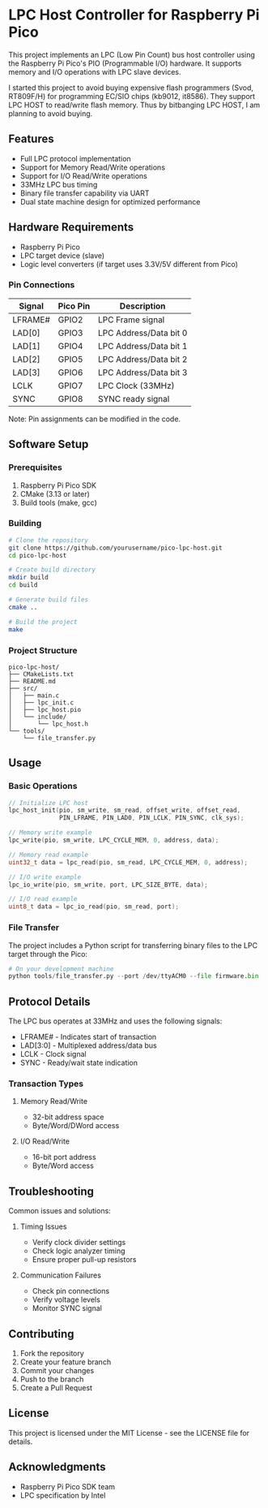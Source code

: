 # LPC Host Controller for Raspberry Pi Pico

This project implements an LPC (Low Pin Count) bus host controller using the Raspberry Pi Pico's PIO (Programmable I/O) hardware. It supports memory and I/O operations with LPC slave devices.

I started this project to avoid buying expensive flash programmers (Svod, RT809F/H) for programming EC/SIO chips (kb9012, it8586).
They support LPC HOST to read/write flash memory. Thus by bitbanging LPC HOST, I am planning to avoid buying.

## Features

- Full LPC protocol implementation
- Support for Memory Read/Write operations
- Support for I/O Read/Write operations
- 33MHz LPC bus timing
- Binary file transfer capability via UART
- Dual state machine design for optimized performance

## Hardware Requirements

- Raspberry Pi Pico
- LPC target device (slave)
- Logic level converters (if target uses 3.3V/5V different from Pico)

### Pin Connections

| Signal   | Pico Pin | Description            |
|----------|----------|------------------------|
| LFRAME#  | GPIO2    | LPC Frame signal       |
| LAD[0]   | GPIO3    | LPC Address/Data bit 0 |
| LAD[1]   | GPIO4    | LPC Address/Data bit 1 |
| LAD[2]   | GPIO5    | LPC Address/Data bit 2 |
| LAD[3]   | GPIO6    | LPC Address/Data bit 3 |
| LCLK     | GPIO7    | LPC Clock (33MHz)      |
| SYNC     | GPIO8    | SYNC ready signal      |

Note: Pin assignments can be modified in the code.

## Software Setup

### Prerequisites

1. Raspberry Pi Pico SDK
2. CMake (3.13 or later)
3. Build tools (make, gcc)

### Building

```bash
# Clone the repository
git clone https://github.com/yourusername/pico-lpc-host.git
cd pico-lpc-host

# Create build directory
mkdir build
cd build

# Generate build files
cmake ..

# Build the project
make
```

### Project Structure

```
pico-lpc-host/
├── CMakeLists.txt
├── README.md
├── src/
│   ├── main.c
│   ├── lpc_init.c
│   ├── lpc_host.pio
│   └── include/
│       └── lpc_host.h
└── tools/
    └── file_transfer.py
```

## Usage

### Basic Operations

```c
// Initialize LPC host
lpc_host_init(pio, sm_write, sm_read, offset_write, offset_read,
              PIN_LFRAME, PIN_LAD0, PIN_LCLK, PIN_SYNC, clk_sys);

// Memory write example
lpc_write(pio, sm_write, LPC_CYCLE_MEM, 0, address, data);

// Memory read example
uint32_t data = lpc_read(pio, sm_read, LPC_CYCLE_MEM, 0, address);

// I/O write example
lpc_io_write(pio, sm_write, port, LPC_SIZE_BYTE, data);

// I/O read example
uint8_t data = lpc_io_read(pio, sm_read, port);
```

### File Transfer

The project includes a Python script for transferring binary files to the LPC target through the Pico:

```python
# On your development machine
python tools/file_transfer.py --port /dev/ttyACM0 --file firmware.bin
```

## Protocol Details

The LPC bus operates at 33MHz and uses the following signals:
- LFRAME# - Indicates start of transaction
- LAD[3:0] - Multiplexed address/data bus
- LCLK - Clock signal
- SYNC - Ready/wait state indication

### Transaction Types

1. Memory Read/Write
   - 32-bit address space
   - Byte/Word/DWord access

2. I/O Read/Write
   - 16-bit port address
   - Byte/Word access

## Troubleshooting

Common issues and solutions:

1. Timing Issues
   - Verify clock divider settings
   - Check logic analyzer timing
   - Ensure proper pull-up resistors

2. Communication Failures
   - Check pin connections
   - Verify voltage levels
   - Monitor SYNC signal

## Contributing

1. Fork the repository
2. Create your feature branch
3. Commit your changes
4. Push to the branch
5. Create a Pull Request

## License

This project is licensed under the MIT License - see the LICENSE file for details.

## Acknowledgments

- Raspberry Pi Pico SDK team
- LPC specification by Intel